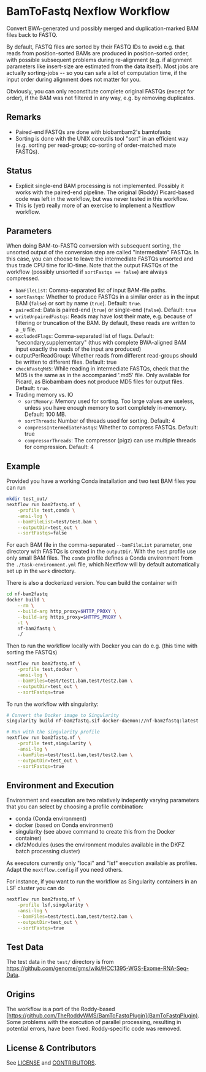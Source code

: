 # BamToFastq Nexflow Workflow

Convert BWA-generated und possibly merged and duplication-marked BAM files back to FASTQ. 

By default, FASTQ files are sorted by their FASTQ IDs to avoid e.g. that reads from position-sorted BAMs are produced in position-sorted order, with possible subsequent problems during re-alignment (e.g. if alignment parameters like insert-size are estimated from the data itself). Most jobs are actually sorting-jobs -- so you can safe a lot of computation time, if the input order during alignment does not matter for you.
 
Obviously, you can only reconstitute complete original FASTQs (except for order), if the BAM was not filtered in any way, e.g. by removing duplicates.  

## Remarks

  * Paired-end FASTQs are done with biobambam2's bamtofastq
  * Sorting is done with the UNIX coreutils tool "sort" in an efficient way (e.g. sorting per read-group; co-sorting of order-matched mate FASTQs).
  
## Status

  * Explicit single-end BAM processing is not implemented. Possibly it works with the paired-end pipeline. The original (Roddy) Picard-based code was left in the workflow, but was never tested in this workflow.
  * This is (yet) really more of an exercise to implement a Nextflow workflow. 
  
## Parameters

When doing BAM-to-FASTQ conversion with subsequent sorting, the unsorted output of the conversion step are called "intermediate" FASTQs. In this case, you can choose to leave the intermediate FASTQs unsorted and thus trade CPU time for IO-time. Note that the output FASTQs of the workflow (possibly unsorted if `sortFastqs == false`) are always compressed.

  * `bamFileList`: Comma-separated list of input BAM-file paths.
  * `sortFastqs`: Whether to produce FASTQs in a similar order as in the input BAM (`false`) or sort by name (`true`). Default: `true`.
  * `pairedEnd`: Data is paired-end (`true`) or single-end (`false`). Default: `true`
  * `writeUnpairedFastqs`: Reads may have lost their mate, e.g. because of filtering or truncation of the BAM. By default, these reads are written to a `_U` file.
  * `excludedFlags`: Comma-separated list of flags. Default: "secondary,supplementary" (thus with complete BWA-aligned BAM input exactly the reads of the input are produced)
  * outputPerReadGroup: Whether reads from different read-groups should be written to different files. Default: true
  * `checkFastqMd5`: While reading in intermediate FASTQs, check that the MD5 is the same as in the accompanied '.md5' file. Only available for Picard, as Biobambam does not produce MD5 files for output files. Default: `true`.
  * Trading memory vs. IO
    * `sortMemory`: Memory used for sorting. Too large values are useless, unless you have enough memory to sort completely in-memory. Default: 100 MB.
    * `sortThreads`: Number of threads used for sorting. Default: 4
    * `compressIntermediateFastqs`: Whether to compress FASTQs. Default: true
    * `compressorThreads`: The compressor (pigz) can use multiple threads for compression. Default: 4

## Example

Provided you have a working Conda installation and two test BAM files you can run

```bash
mkdir test_out/
nextflow run bam2fastq.nf \
    -profile test,conda \
    -ansi-log \
    --bamFileList=test/test.bam \
    --outputDir=test_out \
    --sortFastqs=false
```

For each BAM file in the comma-separated `--bamFileList` parameter, one directory with FASTQs is created in the `outputDir`. With the `test` profile use only small BAM files. The `conda` profile defines a Conda environment from the `./task-environment.yml` file, which Nextflow will by default automatically set up in the `work` directory.

There is also a dockerized version. You can build the container with

```bash
cd nf-bam2fastq
docker build \
    --rm \
    --build-arg http_proxy=$HTTP_PROXY \
    --build-arg https_proxy=$HTTPS_PROXY \
    -t \
    nf-bam2fastq \
    ./
```

Then to run the workflow locally with Docker you can do e.g. (this time with sorting the FASTQs)

```bash
nextflow run bam2fastq.nf \
    -profile test,docker \
    -ansi-log \
    --bamFiles=test/test1.bam,test/test2.bam \
    --outputDir=test_out \
    --sortFastqs=true
```

To run the workflow with singularity:

```bash
# Convert the Docker image to Singularity
singularity build nf-bam2fastq.sif docker-daemon://nf-bam2fastq:latest

# Run with the singularity profile
nextflow run bam2fastq.nf \
    -profile test,singularity \
    -ansi-log \
    --bamFiles=test/test1.bam,test/test2.bam \
    --outputDir=test_out \
    --sortFastqs=true
```

## Environment and Execution

Environment and execution are two relatively indepently varying parameters that you can select by choosing a profile combination:

  * conda (Conda environment)
  * docker (based on Conda environment)
  * singularity (see above command to create this from the Docker container)
  * dkfzModules (uses the environment modules available in the DKFZ batch processing cluster)
  
As executors currently only "local" and "lsf" execution available as profiles. Adapt the `nextflow.config` if you need others.

For instance, if you want to run the workflow as Singularity containers in an LSF cluster you can do 

```bash
nextflow run bam2fastq.nf \
    -profile lsf,singularity \
    -ansi-log \
    --bamFiles=test/test1.bam,test/test2.bam \
    --outputDir=test_out \
    --sortFastqs=true
```

## Test Data

The test data in the `test/` directory is from https://github.com/genome/gms/wiki/HCC1395-WGS-Exome-RNA-Seq-Data.

## Origins

The workflow is a port of the Roddy-based [https://github.com/TheRoddyWMS/BamToFastqPlugin](BamToFastqPlugin). Some problems with the execution of parallel processing, resulting in potential errors, have been fixed. Roddy-specific code was removed.

## License & Contributors

See [LICENSE](LICENSE) and [CONTRIBUTORS](CONTRIBUTORS).
